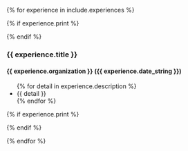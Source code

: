 {% for experience in include.experiences %}

{% if experience.print %}
<div class='noprint' markdown='1'>
{% endif %}

### {{ experience.title }}
#### {{ experience.organization }} ({{ experience.date_string }})
<ul>
{% for detail in experience.description %}
<li>{{ detail }}</li>
{% endfor %}
</ul>

{% if experience.print %}
</div>
{% endif %}


{% endfor %}
